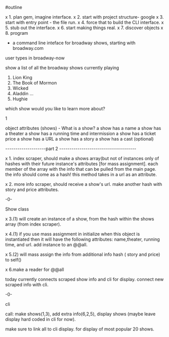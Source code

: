#outline

 x 1. plan gem, imagine interface.
 x 2. start with project structure- google
 x 3. start with entry point - the file run.
 x 4. force that to build the CLI interface.
 x 5. stub out the interface.
 x 6. start making things real.
 x 7. discover objects
 x 8. program


- a command line inteface for broadway shows, starting with broadway.com


user types in broadway-now

show a list of all the broadway shows currently playing

1. Lion King
2. The Book of Mormon
3. Wicked
4. Aladdin
...
20. Hughie

which show would you like to learn more about?

1


object attributes (shows) - What is a show?
a show has a name
a show has a theater
a show has a running time and intermission
a show has a ticket price
a show has a URL
a show has a story
a show has a cast (optional)

--------------------part 2 --------------------------------------

x 1. index scraper, should make a shows array(but 
  not of instances only of hashes with their future instance's attributes [for mass assignment]. each member of the array with the info that can be pulled from the main page. the info should come as a hash! this method takes in a url as an attribute.

x 2. more info scraper, should receive a show's 
  url. make another hash with story and price attributes.

-0-

Show class

x 3.(1) will create an instance of a show, from the hash 
  within the shows array (from index scraper). 

x 4.(1) if you use mass assignment in initialize when this 
  object is instantiated then it will have the following attributes: name,theater, running time, and url. add instance to an @@all.

x 5.(2) will mass assign the info from additional info hash (
  story and price) to self()

x 6.make a reader for @@all 

today currently connects scraped show info and cli for display.
connect new scraped info with cli.

-0-

cli

call: make shows(1,3), add extra info(6,2,5), display shows (maybe leave display hard coded in cli for now). 

make sure to link all to cli display. for display of most popular 20 shows.






































